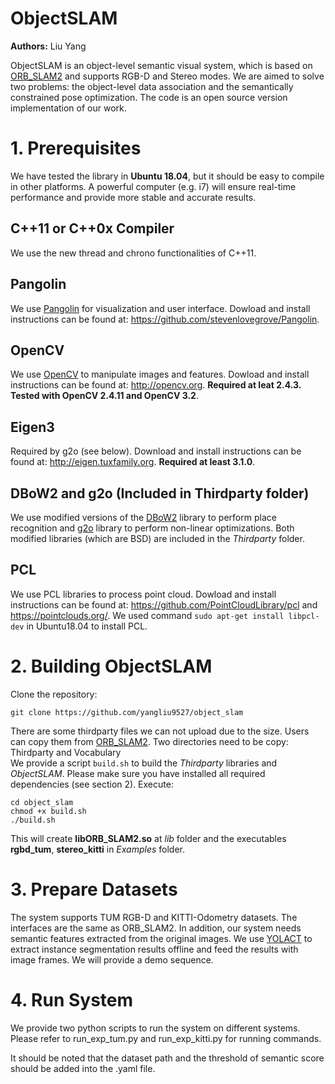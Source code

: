 # ObjectSLAM
**Authors:** Liu Yang

ObjectSLAM is an object-level semantic visual system, which is based on [ORB_SLAM2](https://github.com/raulmur/ORB_SLAM2) and supports RGB-D and Stereo modes. We are aimed to solve two problems: the object-level data association and the semantically constrained pose optimization.  The code is an open source version implementation of our work. 

# 1. Prerequisites
We have tested the library in **Ubuntu 18.04**, but it should be easy to compile in other platforms. A powerful computer (e.g. i7) will ensure real-time performance and provide more stable and accurate results.

## C++11 or C++0x Compiler
We use the new thread and chrono functionalities of C++11.

## Pangolin
We use [Pangolin](https://github.com/stevenlovegrove/Pangolin) for visualization and user interface. Dowload and install instructions can be found at: https://github.com/stevenlovegrove/Pangolin.

## OpenCV
We use [OpenCV](http://opencv.org) to manipulate images and features. Dowload and install instructions can be found at: http://opencv.org. **Required at leat 2.4.3. Tested with OpenCV 2.4.11 and OpenCV 3.2**.

## Eigen3
Required by g2o (see below). Download and install instructions can be found at: http://eigen.tuxfamily.org. **Required at least 3.1.0**.

## DBoW2 and g2o (Included in Thirdparty folder)
We use modified versions of the [DBoW2](https://github.com/dorian3d/DBoW2) library to perform place recognition and [g2o](https://github.com/RainerKuemmerle/g2o) library to perform non-linear optimizations. Both modified libraries (which are BSD) are included in the *Thirdparty* folder.

## PCL

We use PCL libraries to process point cloud. Dowload and install instructions can be found at: https://github.com/PointCloudLibrary/pcl and https://pointclouds.org/. We used command  `sudo apt-get install libpcl-dev`  in Ubuntu18.04 to install PCL.

# 2. Building ObjectSLAM

Clone the repository:
```
git clone https://github.com/yangliu9527/object_slam
```
There are some thirdparty files we can not upload due to the size. Users can copy them from [ORB_SLAM2](https://github.com/raulmur/ORB_SLAM2). Two directories need to be copy: Thirdparty and Vocabulary  
We provide a script `build.sh` to build the *Thirdparty* libraries and *ObjectSLAM*. Please make sure you have installed all required dependencies (see section 2). Execute:
```
cd object_slam
chmod +x build.sh
./build.sh
```

This will create **libORB_SLAM2.so**  at *lib* folder and the executables **rgbd_tum**, **stereo_kitti** in *Examples* folder.

# 3. Prepare Datasets
The system supports TUM RGB-D and KITTI-Odometry datasets. The interfaces are the same as ORB_SLAM2. In addition, our system needs semantic features extracted from the original images. We use [YOLACT](https://github.com/dbolya/yolact) to extract instance segmentation results offline and feed the results with image frames. We will provide a demo sequence.





# 4. Run System

We provide two python scripts to run the system on different systems. Please refer to run_exp_tum.py and run_exp_kitti.py for running commands.

It should be noted that the dataset path and the threshold of semantic score should be added into the .yaml file. 

